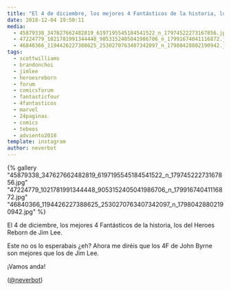 ```yaml
---
title: "El 4 de diciembre, los mejores 4 Fantásticos de la historia, los del Heroes Reborn de Jim Lee"
date: 2018-12-04 19:50:11
media: 
  - 45879338_347627662482819_6197195545184541522_n_17974522273167856.jpg
  - 47224779_1021781991344448_9053152405041986706_n_17991674041116872.jpg
  - 46840366_1194426227388625_2530270763407342097_n_17980428802190942.jpg
tags: 
  - scottwilliams
  - brandonchoi
  - jimlee
  - heroesreborn
  - forum
  - comicsforum
  - fantasticfour
  - 4fantasticos
  - marvel
  - 24paginas
  - comics
  - tebeos
  - adviento2018
template: instagram
author: neverbot
---
```


{% gallery "45879338_347627662482819_6197195545184541522_n_17974522273167856.jpg" "47224779_1021781991344448_9053152405041986706_n_17991674041116872.jpg" "46840366_1194426227388625_2530270763407342097_n_17980428802190942.jpg" %}

El 4 de diciembre, los mejores 4 Fantásticos de la historia, los del Heroes Reborn de Jim Lee.

Este no os lo esperabais ¿eh? Ahora me diréis que los 4F de John Byrne son mejores que los de Jim Lee.

¡Vamos anda!

([@neverbot](https://instagram.com/neverbot))

